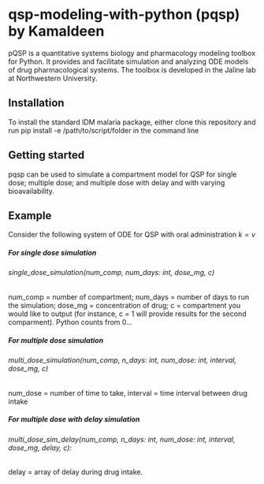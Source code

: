 # qsp-modeling-with-python (pqsp) by Kamaldeen

pQSP is a quantitative systems biology and pharmacology modeling toolbox for Python. It provides and facilitate simulation and analyzing ODE models of drug pharmacological systems. The toolbox is developed in the Jaline lab at Northwestern University.

## Installation
To install the standard IDM malaria package, either clone this repository and run pip install -e /path/to/script/folder in the command line



## Getting started
pqsp can be used to simulate a compartment model for QSP for single dose; multiple dose; and multiple dose with delay and with varying bioavailability.

## Example
Consider the following system of ODE for QSP with oral administration
$k = v$

##### For single dose simulation

###### single_dose_simulation(num_comp, num_days: int, dose_mg, c)

num_comp = number of compartment; num_days = number of days to run the simulation; dose_mg = concentration of drug; c = compartment you would like to output (for instance, c = 1 will provide results for the second comparment). Python counts from 0...

##### For multiple dose simulation

###### multi_dose_simulation(num_comp, n_days: int, num_dose: int, interval, dose_mg, c)

num_dose = number of time to take, interval = time interval between drug intake 


##### For multiple dose with delay simulation

###### multi_dose_sim_delay(num_comp, n_days: int, num_dose: int, interval, dose_mg, delay, c):

delay = array of delay during drug intake.
